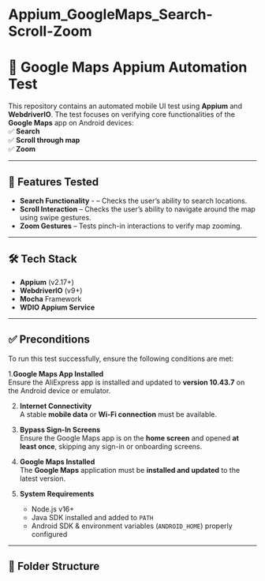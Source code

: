# Appium_GoogleMaps_Search-Scroll-Zoom

# 📱 Google Maps Appium Automation Test

This repository contains an automated mobile UI test using **Appium** and **WebdriverIO**. The test focuses on verifying core functionalities of the **Google Maps** app on Android devices:  
✅ **Search**  
✅ **Scroll through map**  
✅ **Zoom**

---

## 🚀 Features Tested
- **Search Functionality** - – Checks the user’s ability to search locations.
- **Scroll Interaction** – Checks the user’s ability to navigate around the map using swipe gestures.
- **Zoom Gestures** – Tests pinch-in interactions to verify map zooming.

---

## 🛠️ Tech Stack
- **Appium** (v2.17+)
- **WebdriverIO** (v9+)
- **Mocha** Framework
- **WDIO Appium Service**

---

## ✅ Preconditions

To run this test successfully, ensure the following conditions are met:

1.**Google Maps App Installed**  
  Ensure the AliExpress app is installed and updated to **version 10.43.7** on the Android device or emulator.
  
2.   **Internet Connectivity**  
   A stable **mobile data** or **Wi-Fi connection** must be available.

3. **Bypass Sign-In Screens**  
   Ensure the Google Maps app is on the **home screen** and opened **at least once**, skipping any sign-in or onboarding screens.

4. **Google Maps Installed**  
   The **Google Maps** application must be **installed and updated** to the latest version.

5. **System Requirements**
   - Node.js v16+
   - Java SDK installed and added to `PATH`
   - Android SDK & environment variables (`ANDROID_HOME`) properly configured

---

## 📂 Folder Structure

